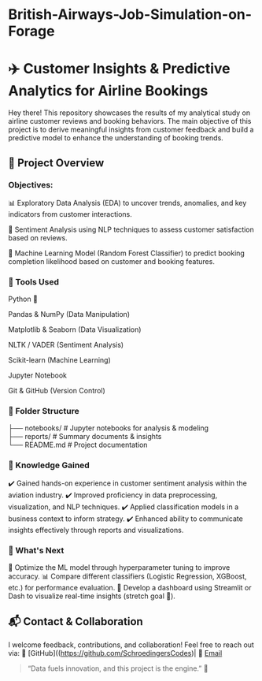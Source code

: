 # British-Airways-Job-Simulation-on-Forage
# ✈️ Customer Insights & Predictive Analytics for Airline Bookings
Hey there! This repository showcases the results of my analytical study on airline customer reviews and booking behaviors. The main objective of this project is to derive meaningful insights from customer feedback and build a predictive model to enhance the understanding of booking trends.
## 🚀 Project Overview
### Objectives:
📊 Exploratory Data Analysis (EDA) to uncover trends, anomalies, and key indicators from customer interactions.

💬 Sentiment Analysis using NLP techniques to assess customer satisfaction based on reviews.

🤖 Machine Learning Model (Random Forest Classifier) to predict booking completion likelihood based on customer and booking features.

### 🧰 Tools Used
Python 🐍

Pandas & NumPy (Data Manipulation)

Matplotlib & Seaborn (Data Visualization)

NLTK / VADER (Sentiment Analysis)

Scikit-learn (Machine Learning)

Jupyter Notebook

Git & GitHub (Version Control)

### 📁 Folder Structure 
├── notebooks/             # Jupyter notebooks for analysis & modeling    
├── reports/               # Summary documents & insights  
└── README.md              # Project documentation  
### 🧠 Knowledge Gained
✔️ Gained hands-on experience in customer sentiment analysis within the aviation industry. ✔️ Improved proficiency in data preprocessing, visualization, and NLP techniques. ✔️ Applied classification models in a business context to inform strategy. ✔️ Enhanced ability to communicate insights effectively through reports and visualizations.

### 📌 What's Next
🔧 Optimize the ML model through hyperparameter tuning to improve accuracy. 📊 Compare different classifiers (Logistic Regression, XGBoost, etc.) for performance evaluation. 📡 Develop a dashboard using Streamlit or Dash to visualize real-time insights (stretch goal 🚀).

## 📬 Contact & Collaboration
I welcome feedback, contributions, and collaboration! Feel free to reach out via: 🔗 [GitHub]((https://github.com/SchroedingersCodes)| 📩 [Email](schroedingerscat000001@gmail.com)

> “Data fuels innovation, and this project is the engine.” 🚀
